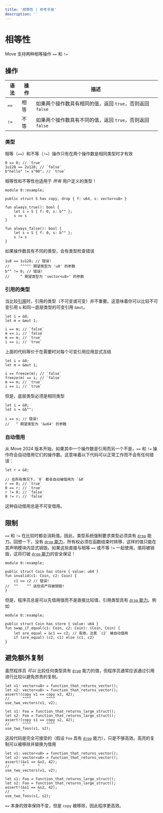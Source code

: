 ```yaml
---
title: '相等性 | 参考手册'
description: ''
---
```


# 相等性

Move 支持两种相等操作 `==` 和 `!=`

## 操作

| 语法   | 操作   | 描述                                                                 |
| ------ | ----- | ------------------------------------------------------------------- |
| `==`   | 相等   | 如果两个操作数具有相同的值，返回 `true`，否则返回 `false`                    |
| `!=`   | 不等   | 如果两个操作数具有不同的值，返回 `true`，否则返回 `false`                    |

### 类型

相等（`==`）和不等（`!=`）操作只有在两个操作数是相同类型时才有效

```move
0 == 0; // `true`
1u128 == 2u128; // `false`
b"hello" != x"00"; // `true`
```

相等性和不等性也适用于 _所有_ 用户定义的类型！

```move
module 0::example;

public struct S has copy, drop { f: u64, s: vector<u8> }

fun always_true(): bool {
    let s = S { f: 0, s: b"" };
    s == s
}

fun always_false(): bool {
    let s = S { f: 0, s: b"" };
    s != s
}
```

如果操作数具有不同的类型，会有类型检查错误

```move
1u8 == 1u128; // 错误!
//     ^^^^^ 期望类型为 'u8' 的参数
b"" != 0; // 错误!
//     ^ 期望类型为 'vector<u8>' 的参数
```

### 引用的类型

当比较[引用](./primitive-types/references)时，引用的类型（不可变或可变）并不重要。这意味着你可以比较不可变引用 `&` 和同一底层类型的可变引用 `&mut`。

```move
let i = &0;
let m = &mut 1;

i == m; // `false`
m == i; // `false`
m == m; // `true`
i == i; // `true`
```

上面的代码等价于在需要时对每个可变引用应用显式冻结

```move
let i = &0;
let m = &mut 1;

i == freeze(m); // `false`
freeze(m) == i; // `false`
m == m; // `true`
i == i; // `true`
```

但是，底层类型必须是相同类型

```move
let i = &0;
let s = &b"";

i == s; // 错误!
//   ^ 期望类型为 '&u64' 的参数
```

### 自动借用

从 Move 2024 版本开始，如果其中一个操作数是引用而另一个不是，`==` 和 `!=` 操作符会自动借用它们的操作数。这意味着以下代码可以正常工作而不会有任何错误：

```move
let r = &0;

// 在所有情况下，`0` 都会自动被借用为 `&0`
r == 0; // `true`
0 == r; // `true`
r != 0; // `false`
0 != r; // `false`
```

这种自动借用总是不可变借用。

## 限制

`==` 和 `!=` 在比较时都会消耗值。因此，类型系统强制要求类型必须具有 [`drop`](./abilities) 能力。回想一下，没有 [`drop` 能力](./abilities)，所有权必须在函数结束时转移，这样的值只能在其声明模块内显式销毁。如果这些直接与相等 `==` 或不等 `!=` 一起使用，值将被销毁，这将打破 [`drop` 能力](./abilities)的安全保证！

```move
module 0::example;

public struct Coin has store { value: u64 }
fun invalid(c1: Coin, c2: Coin) {
    c1 == c2 // 错误!
//  ^^    ^^ 这些资产将被销毁!
}
```

但是，程序员总是可以先借用值而不是直接比较值，引用类型具有 [`drop` 能力](./abilities)。例如

```move
module 0::example;

public struct Coin has store { value: u64 }
fun swap_if_equal(c1: Coin, c2: Coin): (Coin, Coin) {
    let are_equal = &c1 == c2; // 有效，注意 `c2` 被自动借用
    if (are_equal) (c2, c1) else (c1, c2)
}
```

## 避免额外复制

虽然程序员 _可以_ 比较任何类型具有 [`drop`](./abilities) 能力的值，但程序员通常应该通过引用进行比较以避免昂贵的复制。

```move
let v1: vector<u8> = function_that_returns_vector();
let v2: vector<u8> = function_that_returns_vector();
assert!(copy v1 == copy v2, 42);
//      ^^^^       ^^^^
use_two_vectors(v1, v2);

let s1: Foo = function_that_returns_large_struct();
let s2: Foo = function_that_returns_large_struct();
assert!(copy s1 == copy s2, 42);
//      ^^^^       ^^^^
use_two_foos(s1, s2);
```

这段代码是完全可接受的（假设 `Foo` 具有 [`drop`](./abilities) 能力），只是不够高效。高亮的复制可以被移除并替换为借用

```move
let v1: vector<u8> = function_that_returns_vector();
let v2: vector<u8> = function_that_returns_vector();
assert!(&v1 == &v2, 42);
//      ^      ^
use_two_vectors(v1, v2);

let s1: Foo = function_that_returns_large_struct();
let s2: Foo = function_that_returns_large_struct();
assert!(&s1 == &s2, 42);
//      ^      ^
use_two_foos(s1, s2);
```

`==` 本身的效率保持不变，但是 `copy` 被移除，因此程序更高效。